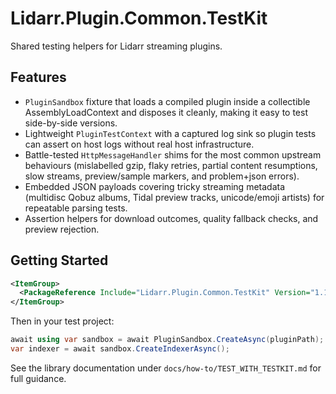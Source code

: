# Lidarr.Plugin.Common.TestKit

Shared testing helpers for Lidarr streaming plugins.

## Features

- `PluginSandbox` fixture that loads a compiled plugin inside a collectible AssemblyLoadContext and disposes it cleanly, making it easy to test side-by-side versions.
- Lightweight `PluginTestContext` with a captured log sink so plugin tests can assert on host logs without real host infrastructure.
- Battle-tested `HttpMessageHandler` shims for the most common upstream behaviours (mislabelled gzip, flaky retries, partial content resumptions, slow streams, preview/sample markers, and problem+json errors).
- Embedded JSON payloads covering tricky streaming metadata (multidisc Qobuz albums, Tidal preview tracks, unicode/emoji artists) for repeatable parsing tests.
- Assertion helpers for download outcomes, quality fallback checks, and preview rejection.

## Getting Started

```xml
<ItemGroup>
  <PackageReference Include="Lidarr.Plugin.Common.TestKit" Version="1.1.4" />
</ItemGroup>
```

Then in your test project:

```csharp
await using var sandbox = await PluginSandbox.CreateAsync(pluginPath);
var indexer = await sandbox.CreateIndexerAsync();
```

See the library documentation under `docs/how-to/TEST_WITH_TESTKIT.md` for full guidance.
